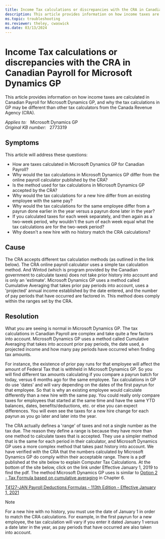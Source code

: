 ```yaml
---
title: Income Tax calculations or discrepancies with the CRA in Canadian Payroll
description: This article provides information on how income taxes are calculated in Canadian Payroll for Microsoft Dynamics GP, and why the tax calculations in GP may be different than other tax calculators from the Canada Revenue Agency (CRA).
ms.topic: troubleshooting
ms.reviewer: theley, cwaswick
ms.date: 03/13/2024
---
```

# Income Tax calculations or discrepancies with the CRA in Canadian Payroll for Microsoft Dynamics GP

This article provides information on how income taxes are calculated in Canadian Payroll for Microsoft Dynamics GP, and why the tax calculations in GP may be different than other tax calculators from the Canada Revenue Agency (CRA).

_Applies to:_ &nbsp; Microsoft Dynamics GP  
_Original KB number:_ &nbsp; 2773319

## Symptoms

This article will address these questions:

- How are taxes calculated in Microsoft Dynamics GP for Canadian Payroll?
- Why would the tax calculations in Microsoft Dynamics GP differ from the online payroll calculator published by the CRA?
- Is the method used for tax calculations in Microsoft Dynamics GP accepted by the CRA?
- Why would the tax calculations for a new hire differ from an existing employee with the same pay?
- Why would the tax calculations for the same employee differ from a payrun done earlier in the year versus a payrun done later in the year?
- If you calculated taxes for each week separately, and then again as a two-week period, why wouldn't the sum of each week equal what the tax calculations are for the two-week period?
- Why doesn't a new hire with no history match the CRA calculations?

## Cause

The CRA accepts different tax calculation methods (as outlined in the link below). The CRA online payroll calculator uses a simple tax calculation method. And Wintod (which is program provided by the Canadian government to calculate taxes) does not take prior history into account and is only an 'estimate'. Microsoft Dynamics GP uses a method called Cumulative Averaging that takes prior pay periods into account, uses a 'projected' annual income established by the date entered, and the number of pay periods that have occurred are factored in. This method does comply within the ranges set by the CRA.

## Resolution

What you are seeing is normal in Microsoft Dynamics GP. The tax calculations in Canadian Payroll are complex and take quite a few factors into account. Microsoft Dynamics GP uses a method called Cumulative Averaging that takes into account prior pay periods, the date used, a projected income and how many pay periods have occurred when finding tax amounts.

For instance, the existence of prior pay runs for that employee will affect the amount of Federal Tax that is withheld in Microsoft Dynamics GP. So you will find different tax amounts calculating if you compare a payrun batch for today, versus 6 months ago for the same employee. Tax calculations in GP do use 'dates' and will vary depending on the dates of the first payrun for that employee. So that is why an existing employee would calculate differently than a new hire with the same pay. You could really only compare taxes for employees that started at the same time and have the same YTD balances, dates, benefits/deductions, etc. or else you can expect differences. You will even see the taxes for a new hire change for each payrun as you go later and later into the year.

The CRA actually defines a 'range' of taxes and not a single number as the tax due. The reason they define a range is because they have more than one method to calculate taxes that is accepted. They use a simpler method that is the same for each period in their calculator, and Microsoft Dynamics GP uses a more complex method that takes past history into account. We have verified with the CRA that the numbers calculated by Microsoft Dynamics GP do comply within their acceptable range. There is a pdf published at the site below to explain Computer Tax Calculations. At the bottom of the site below, click on the link under Effective January 1, 2019 to find the pdf. The method Microsoft Dynamics GP uses is similar to [Option 2 - Tax Formula based on cumulative averaging](https://www.canada.ca/en/revenue-agency/services/forms-publications/payroll/t4127-payroll-deductions-formulas/t4127-jan/t4127-jan-payroll-deductions-formulas-computer-programs.html#toc49) in Chapter 6.

[T4127-JAN Payroll Deductions Formulas - 113th Edition - Effective January 1, 2021](https://www.canada.ca/en/revenue-agency/services/forms-publications/payroll/t4127-payroll-deductions-formulas/t4127-jan/)

> [!NOTE]
> For a new hire with no history, you must use the date of January 1 in order to match the CRA calculations. For example, in the first payrun for a new employee, the tax calculation will vary if you enter it dated January 1 versus a date later in the year, as pay periods that have occurred are also taken into account.
